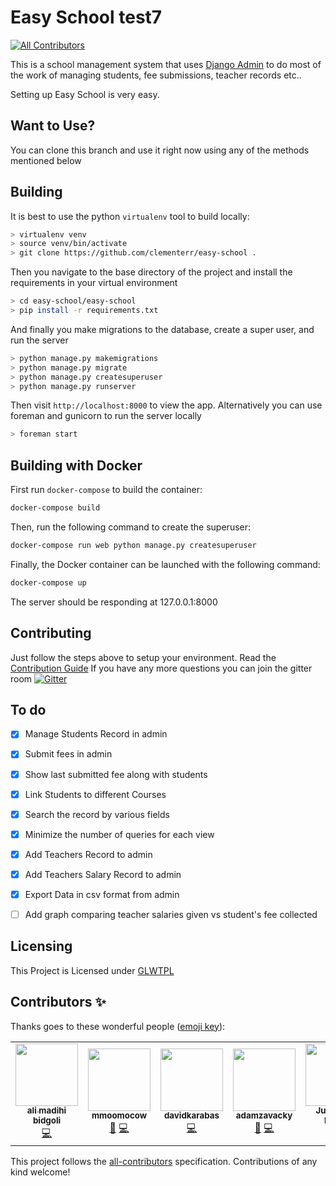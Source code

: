 # Easy School test7
<!-- ALL-CONTRIBUTORS-BADGE:START - Do not remove or modify this section -->
[![All Contributors](https://img.shields.io/badge/all_contributors-6-orange.svg?style=flat-square)](#contributors-)
<!-- ALL-CONTRIBUTORS-BADGE:END -->

This is a school management system that uses
[Django Admin](https://www.google.com/search?client=opera&q=django+admin&sourceid=opera&ie=UTF-8&oe=UTF-8) to 
do most of the work of managing students, fee submissions, teacher records etc..

Setting up Easy School is very easy.
## Want to Use?
You can clone this branch and use it right now using any of the methods mentioned below

## Building

It is best to use the python `virtualenv` tool to build locally:

```bash
> virtualenv venv
> source venv/bin/activate
> git clone https://github.com/clementerr/easy-school .
```
Then you navigate to the base directory of the project and install the requirements in your virtual environment

```bash
> cd easy-school/easy-school
> pip install -r requirements.txt
```
And finally you make migrations to the database, create a super user, and run the server
```bash
> python manage.py makemigrations
> python manage.py migrate
> python manage.py createsuperuser
> python manage.py runserver
```

Then visit `http://localhost:8000` to view the app. Alternatively you
can use foreman and gunicorn to run the server locally

```bash
> foreman start
```
## Building with Docker
First run `docker-compose` to build the container:

```bash
docker-compose build
```

Then, run the following command to create the superuser:

```bash
docker-compose run web python manage.py createsuperuser
```

Finally, the Docker container can be launched with the following command:

```bash
docker-compose up
```

The server should be responding at 127.0.0.1:8000


## Contributing

Just follow the steps above to setup your environment.
Read the [Contribution Guide](CONTRIBUTION.md)
If you have any more questions you can join the gitter room [![Gitter](https://badges.gitter.im/ZeroCoolHacker/community.svg)](https://gitter.im/ZeroCoolHacker/community?utm_source=badge&utm_medium=badge&utm_campaign=pr-badge)
## To do

- [x] Manage Students Record in admin
- [x] Submit fees in admin
- [x] Show last submitted fee along with students
- [x] Link Students to different Courses
- [x] Search the record by various fields
- [x] Minimize the number of queries for each view
- [x] Add Teachers Record to admin
- [x] Add Teachers Salary Record to admin
- [x] Export Data in csv format from admin
- [ ] Add graph comparing teacher salaries given vs student's fee collected


## Licensing
This Project is Licensed under [GLWTPL](LICENSE)

## Contributors ✨

Thanks goes to these wonderful people ([emoji key](https://allcontributors.org/docs/en/emoji-key)):

<!-- ALL-CONTRIBUTORS-LIST:START - Do not remove or modify this section -->
<!-- prettier-ignore-start -->
<!-- markdownlint-disable -->
<table>
  <tr>
    <td align="center"><a href="https://github.com/mrunderline"><img src="https://avatars2.githubusercontent.com/u/23085360?v=4" width="100px;" alt=""/><br /><sub><b>ali madihi bidgoli</b></sub></a><br /><a href="https://github.com/ZeroCoolHacker/easy-school/commits?author=mrunderline" title="Code">💻</a></td>
    <td align="center"><a href="https://github.com/mmoomocow"><img src="https://avatars1.githubusercontent.com/u/44288823?v=4" width="100px;" alt=""/><br /><sub><b>mmoomocow</b></sub></a><br /><a href="https://github.com/ZeroCoolHacker/easy-school/issues?q=author%3Ammoomocow" title="Bug reports">🐛</a> <a href="https://github.com/ZeroCoolHacker/easy-school/commits?author=mmoomocow" title="Code">💻</a></td>
    <td align="center"><a href="https://github.com/davidkarabas"><img src="https://avatars0.githubusercontent.com/u/56340850?v=4" width="100px;" alt=""/><br /><sub><b>davidkarabas</b></sub></a><br /><a href="https://github.com/ZeroCoolHacker/easy-school/commits?author=davidkarabas" title="Code">💻</a></td>
    <td align="center"><a href="https://github.com/adamzavacky"><img src="https://avatars3.githubusercontent.com/u/44172077?v=4" width="100px;" alt=""/><br /><sub><b>adamzavacky</b></sub></a><br /><a href="#design-adamzavacky" title="Design">🎨</a> <a href="https://github.com/ZeroCoolHacker/easy-school/commits?author=adamzavacky" title="Code">💻</a></td>
    <td align="center"><a href="https://github.com/jvdoorn"><img src="https://avatars1.githubusercontent.com/u/19390615?v=4" width="100px;" alt=""/><br /><sub><b>Julian van Doorn</b></sub></a><br /><a href="https://github.com/ZeroCoolHacker/easy-school/commits?author=jvdoorn" title="Code">💻</a></td>
    <td align="center"><a href="https://github.com/MohanChhabaria"><img src="https://avatars2.githubusercontent.com/u/63086398?v=4" width="100px;" alt=""/><br /><sub><b>Mohan Chhabaria</b></sub></a><br /><a href="#design-MohanChhabaria" title="Design">🎨</a> <a href="https://github.com/ZeroCoolHacker/easy-school/commits?author=MohanChhabaria" title="Code">💻</a></td>
  </tr>
</table>

<!-- markdownlint-enable -->
<!-- prettier-ignore-end -->
<!-- ALL-CONTRIBUTORS-LIST:END -->

This project follows the [all-contributors](https://github.com/all-contributors/all-contributors) specification. Contributions of any kind welcome!
